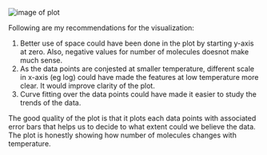 ![image of plot](https://raw.githubusercontent.com/exalteded/DSPS_ejones/master/HW8/figure%20for%20hw8.png)



Following are my recommendations for the visualization:
1) Better use of space could have been done in the plot by starting y-axis at zero. Also, negative values for number of molecules doesnot make much sense.
2) As the data points are conjested at smaller temperature, different scale in x-axis (eg log) could have made the features at low temperature more clear. It would improve clarity of the plot.
3) Curve fitting over the data points could have made it easier to study the trends of the data.

The good quality of the plot is that it plots each data points with associated error bars that helps us to decide to what extent could we believe the data. The plot is honestly showing how number of molecules changes with temperature.
